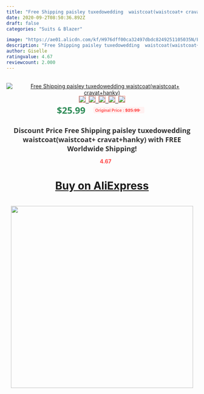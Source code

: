 ```yaml
---
title: "Free Shipping paisley tuxedowedding  waistcoat(waistcoat+ cravat+hanky)"
date: 2020-09-2T08:50:36.892Z
draft: false
categories: "Suits & Blazer"

image: "https://ae01.alicdn.com/kf/H976dff00ca32497dbdc8249251105035N/Free-Shipping-paisley-tuxedo-wedding-waistcoat-waistcoat-cravat-hanky-.jpg"
description: "Free Shipping paisley tuxedowedding  waistcoat(waistcoat+ cravat+hanky)"
author: Giselle
ratingvalue: 4.67
reviewcount: 2.000
---
```

<br>
<div style="text-align: center;">
<a href="https://s.click.aliexpress.com/e/_9wcVOz" target="_blank" rel="nofollow noopener noreferrer"><img alt="Free Shipping paisley tuxedowedding  waistcoat(waistcoat+ cravat+hanky)" class="magnifier-image" src="https://ae01.alicdn.com/kf/H976dff00ca32497dbdc8249251105035N/Free-Shipping-paisley-tuxedo-wedding-waistcoat-waistcoat-cravat-hanky-.jpg_640x640.jpg">
<br>
<img style="border:1px solid salmon" src="https://ae01.alicdn.com/kf/H976dff00ca32497dbdc8249251105035N/Free-Shipping-paisley-tuxedo-wedding-waistcoat-waistcoat-cravat-hanky-.jpg_120x120.jpg">&nbsp;&nbsp;<img style="border:1px solid salmon" src="_120x120.jpg">&nbsp;&nbsp;<img style="border:1px solid salmon" src="_120x120.jpg">&nbsp;&nbsp;<img style="border:1px solid salmon" src="_120x120.jpg">&nbsp;&nbsp;<img style="border:1px solid salmon" src="_120x120.jpg"></a></div><br0>
<div style="text-align: center;"><span style="background-color: white; border: 0px; box-sizing: border-box; color: seagreen; display: inline-block; font-family: &quot;open sans&quot; , &quot;arial&quot; , &quot;helvetica&quot; , sans-serif , &quot;heiti&quot;; font-size: 24px; font-stretch: inherit; font-weight: 700; line-height: inherit; margin: 0px 10px 0px 0px; padding: 0px; vertical-align: middle;">$25.99 </span>
<span style="background: rgb(255 , 241 , 241); border-radius: 3px; border: 0px; box-sizing: border-box; color: #ff4747; display: inline-block; font-family: inherit; font-size: 12px; font-stretch: inherit; font-style: inherit; font-variant: inherit; font-weight: 600; line-height: inherit; margin: 0px; padding: 2px 5px; transform: scale(0.9); vertical-align: middle;">Original Price : <b style="text-decoration: line-through;">$25.99 </b> &nbsp;&nbsp;</span></div>
<h1 style="color: #333333; display: inline-block; font-family: &quot;open sans&quot; , &quot;arial&quot; , &quot;helvetica&quot; , sans-serif , &quot;heiti&quot;; font-size: 18px; font-stretch: inherit; font-weight: 700; text-align: center;">Discount Price Free Shipping paisley tuxedowedding  waistcoat(waistcoat+ cravat+hanky) with FREE Worldwide Shipping!</h1>
<div style="color: #ff4747; text-align: center;">
<img src="https://4.bp.blogspot.com/-M0ZcTcb-5uY/XleCXlxnR4I/AAAAAAAAAEc/OrjgMkXV1oMQFaCRZj5HQwOCBcu3w1FegCPcBGAYYCw/s1600/star.png" style="height: 15px;">&nbsp;<b>4.67</b></div>
<div class="button_cont" align="center"><a class="buynow_a" href="https://s.click.aliexpress.com/e/_9wcVOz" target="_blank" rel="nofollow noopener noreferrer"><H1>Buy on AliExpress</H1></a></div><br>
<div class="separator" style="clear: both; text-align: center;">
<img src="https://lh3.googleusercontent.com/-pTy5HemUv9M/XlePHvY0dAI/AAAAAAAAAE4/0nX5iRUoIWY8eMW9Dpxeirr157OZliDIgCLcBGAsYHQ/s1600/badge.gif" width="480">
</div>
